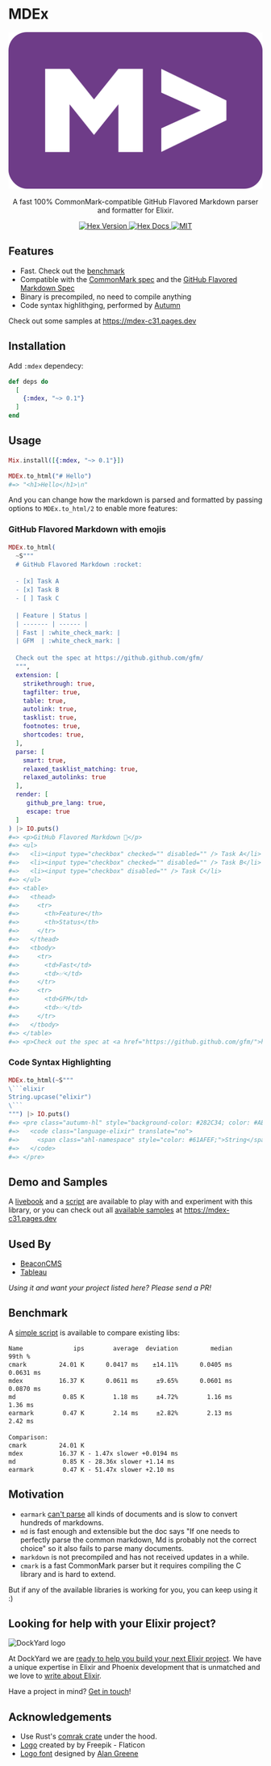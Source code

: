 # MDEx

<!-- MDOC -->

<p align="center">
  <img src="https://raw.githubusercontent.com/leandrocp/mdex/main/assets/images/mdex_logo.png" width="512" alt="MDEx logo">
</p>

<p align="center">
  A fast 100% CommonMark-compatible GitHub Flavored Markdown parser and formatter for Elixir.
</p>

<p align="center">
  <a href="https://hex.pm/packages/mdex">
    <img alt="Hex Version" src="https://img.shields.io/hexpm/v/mdex">
  </a>

  <a href="https://hexdocs.pm/mdex">
    <img alt="Hex Docs" src="http://img.shields.io/badge/hex.pm-docs-green.svg?style=flat">
  </a>

  <a href="https://opensource.org/licenses/MIT">
    <img alt="MIT" src="https://img.shields.io/hexpm/l/mdex">
  </a>
</p>

## Features

- Fast. Check out the [benchmark](https://github.com/leandrocp/mdex#benchmark)
- Compatible with the [CommonMark spec](https://spec.commonmark.org) and the [GitHub Flavored Markdown Spec](https://github.github.com/gfm/)
- Binary is precompiled, no need to compile anything
- Code syntax highlithging, performed by [Autumn](https://github.com/leandrocp/autumn)

Check out some samples at https://mdex-c31.pages.dev

## Installation

Add `:mdex` dependecy:

```elixir
def deps do
  [
    {:mdex, "~> 0.1"}
  ]
end
```

## Usage

```elixir
Mix.install([{:mdex, "~> 0.1"}])
```

```elixir
MDEx.to_html("# Hello")
#=> "<h1>Hello</h1>\n"
```

And you can change how the markdown is parsed and formatted by passing options to `MDEx.to_html/2` to enable more features:

### GitHub Flavored Markdown with emojis

```elixir
MDEx.to_html(
  ~S"""
  # GitHub Flavored Markdown :rocket:

  - [x] Task A
  - [x] Task B
  - [ ] Task C

  | Feature | Status |
  | ------- | ------ |
  | Fast | :white_check_mark: |
  | GFM  | :white_check_mark: |

  Check out the spec at https://github.github.com/gfm/
  """,
  extension: [
    strikethrough: true,
    tagfilter: true,
    table: true,
    autolink: true,
    tasklist: true,
    footnotes: true,
    shortcodes: true,
  ],
  parse: [
    smart: true,
    relaxed_tasklist_matching: true,
    relaxed_autolinks: true
  ],
  render: [
     github_pre_lang: true,
     escape: true
  ]
) |> IO.puts()
#=> <p>GitHub Flavored Markdown 🚀</p>
#=> <ul>
#=>   <li><input type="checkbox" checked="" disabled="" /> Task A</li>
#=>   <li><input type="checkbox" checked="" disabled="" /> Task B</li>
#=>   <li><input type="checkbox" disabled="" /> Task C</li>
#=> </ul>
#=> <table>
#=>   <thead>
#=>     <tr>
#=>       <th>Feature</th>
#=>       <th>Status</th>
#=>     </tr>
#=>   </thead>
#=>   <tbody>
#=>     <tr>
#=>       <td>Fast</td>
#=>       <td>✅</td>
#=>     </tr>
#=>     <tr>
#=>       <td>GFM</td>
#=>       <td>✅</td>
#=>     </tr>
#=>   </tbody>
#=> </table>
#=> <p>Check out the spec at <a href="https://github.github.com/gfm/">https://github.github.com/gfm/</a></p>
```

### Code Syntax Highlighting

```elixir
MDEx.to_html(~S"""
\```elixir
String.upcase("elixir")
\```
""") |> IO.puts()
#=> <pre class="autumn-hl" style="background-color: #282C34; color: #ABB2BF;">
#=>   <code class="language-elixir" translate="no">
#=>     <span class="ahl-namespace" style="color: #61AFEF;">String</span><span class="ahl-operator" style="color: #C678DD;">.</span><span class="ahl-function" style="color: #61AFEF;">upcase</span><span class="ahl-punctuation ahl-bracket" style="color: #ABB2BF;">(</span><span class="ahl-string" style="color: #98C379;">&quot;elixir&quot;</span><span class="ahl-punctuation ahl-bracket" style="color: #ABB2BF;">)</span>
#=>   </code>
#=> </pre>
```

## Demo and Samples

A [livebook](https://github.com/leandrocp/mdex/blob/main/playground.livemd) and a [script](https://github.com/leandrocp/mdex/blob/main/playground.exs) are available to play with and experiment with this library, or you can check out all [available samples](https://github.com/leandrocp/mdex/tree/main/priv/generated/samples) at https://mdex-c31.pages.dev

## Used By

- [BeaconCMS](https://github.com/BeaconCMS/beacon)
- [Tableau](https://github.com/elixir-tools/tableau)

_Using it and want your project listed here? Please send a PR!_

## Benchmark

A [simple script](benchmark.exs) is available to compare existing libs:

```
Name              ips        average  deviation         median         99th %
cmark         24.01 K      0.0417 ms    ±14.11%      0.0405 ms      0.0631 ms
mdex          16.37 K      0.0611 ms     ±9.65%      0.0601 ms      0.0870 ms
md             0.85 K        1.18 ms     ±4.72%        1.16 ms        1.36 ms
earmark        0.47 K        2.14 ms     ±2.82%        2.13 ms        2.42 ms

Comparison:
cmark         24.01 K
mdex          16.37 K - 1.47x slower +0.0194 ms
md             0.85 K - 28.36x slower +1.14 ms
earmark        0.47 K - 51.47x slower +2.10 ms
```

## Motivation

* `earmark` [can't parse](https://github.com/RobertDober/earmark_parser/issues/126) all kinds of documents and is slow to convert hundreds of markdowns.
* `md` is fast enough and extensible but the doc says "If one needs to perfectly parse the common markdown, Md is probably not the correct choice" so it also fails to parse many documents.
* `markdown` is not precompiled and has not received updates in a while.
* `cmark` is a fast CommonMark parser but it requires compiling the C library and is hard to extend.

But if any of the available libraries is working for you, you can keep using it :)

## Looking for help with your Elixir project?

<img src="https://raw.githubusercontent.com/leandrocp/mdex/main/assets/images/dockyard_logo.png" width="256" alt="DockYard logo">

At DockYard we are [ready to help you build your next Elixir project](https://dockyard.com/phoenix-consulting).
We have a unique expertise in Elixir and Phoenix development that is unmatched and we love to [write about Elixir](https://dockyard.com/blog/categories/elixir).

Have a project in mind? [Get in touch](https://dockyard.com/contact/hire-us)!

## Acknowledgements

* Use Rust's [comrak crate](https://crates.io/crates/comrak) under the hood.
* [Logo](https://www.flaticon.com/free-icons/rpg) created by by Freepik - Flaticon
* [Logo font](https://github.com/quoteunquoteapps/CourierPrime) designed by [Alan Greene](https://github.com/a-dg)